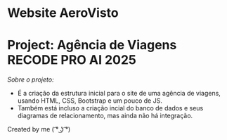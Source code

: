 # Website AeroVisto
# Project: Agência de Viagens RECODE PRO AI 2025

*Sobre o projeto:*
- É a criação da estrutura inicial para o site de uma agência de viagens, usando HTML, CSS, Bootstrap e um pouco de JS.
- Também está incluso a criação incial do banco de dados e seus diagramas de relacionamento, mas ainda não há integração.

Created by me ( ͡° ͜ʖ ͡°)

